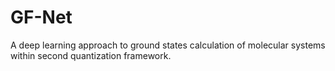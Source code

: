 # GF-Net
A deep learning approach to ground states calculation of molecular systems within second quantization framework.
